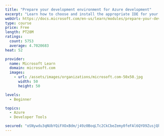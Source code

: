 ```yaml
---
title: "Prepare your development environment for Azure development"
excerpt: "Learn how to choose and install the appropriate IDE for your requirements to help you build, deploy, monitor, and scale cloud-hosted solutions."
webUrl: https://docs.microsoft.com/en-us/learn/modules/prepare-your-dev-environment-for-azure-development/
type: course
price: Free
length: PT28M
ratings:
  count: 5753
  average: 4.7020683
heat: 52

provider:
  name: Microsoft Learn
  domain: microsoft.com
  images:
    - url: /assets/images/organizations/microsoft.com-50x50.jpg
      width: 50
      height: 50

levels:
  - Beginner

topics:
  - Azure
  - Developer Tools

secured: "oSNywdu3qNUbYQiFXOxBdm/j49z0BoqLTc2CkCbeZemy0feFAl6QYO9ZusjQkWxgRghTKTJMGQHI/zBcQBzwqtV1786xU9ZNBtZM54XkJsOdc+I8OLfc/si/oMlHGN2r+I+hiktyoe31+f/huLorp+wVDA0gQuppH2QBJnTUZQ3GEmrnXcu3oy5BB6L60lNSlHBr8J5dn61Mp5JFLfkuOFUokhAndQk8rlqXO5W6thyDjHvbgFyTc4rv9tvE1bnhcpdR2M+/ALUDzxLK43X/YAwRGRq54+X3sjiiYEgqaso7la//1Yu+rgegaEnh9L5YjnYpinwdBIzcvxDdyz44DV1YSqJn3lUxOPdzLwqUZwP1YSkJjrATBouO4S0zgGbqpNbC+JUHe4RFiqo7CpZiXHn6Bt4xldFcu56Ee4MvewQ=;eM986VIsWOi9jwV5HqeG3A=="
---
```


